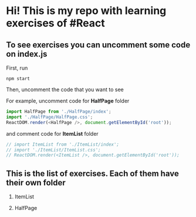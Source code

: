 # Hi! This is my repo with learning exercises of #React

## To see exercises you can uncomment some code on index.js

First, run

```
npm start
```

Then, uncomment the code that you want to see

For example, uncomment code for **HalfPage** folder

```javascript
import HalfPage from './HalfPage/index';
import './HalfPage/HalfPage.css';
ReactDOM.render(<HalfPage />, document.getElementById('root'));
```
and comment code for **ItemList** folder

```javascript
// import ItemList from './ItemList/index';
// import './ItemList/ItemList.css';
// ReactDOM.render(<ItemList />, document.getElementById('root'));
```

## This is the list of exercises. Each of them have their own folder
1. ItemList

2. HalfPage
